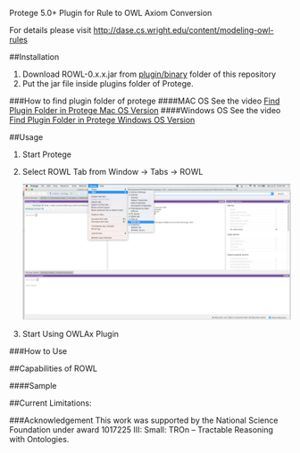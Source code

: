 Protege 5.0+ Plugin for Rule to OWL Axiom Conversion

For details please visit http://dase.cs.wright.edu/content/modeling-owl-rules



##Installation
1. Download ROWL-0.x.x.jar from <a href="https://github.com/md-k-sarker/ROWL/blob/master/plugin/binary/ROWL-0.0.1-beta.jar?raw=true" title="plugin"> plugin/binary</a> folder of this repository
2. Put the jar file inside plugins folder of Protege.

###How to find plugin folder of protege 
####MAC OS
See the video <a href="https://github.com/md-k-sarker/OWLAx/blob/master/plugin/docs/Video/macPluginFolder.mov?raw=true" title="plugin"> Find Plugin Folder in Protege Mac OS Version</a>
####Windows OS
See the video <a href="https://github.com/md-k-sarker/OWLAx/blob/master/plugin/docs/Video/windowsPluginFolder.webm?raw=true" title="plugin"> Find Plugin Folder in Protege Windows OS Version</a>


##Usage
1. Start Protege
2. Select ROWL Tab from
	 Window -> Tabs -> ROWL
	 
	 ![Alt Click on ROWLTab to Select](https://github.com/md-k-sarker/ROWL/blob/master/plugin/doc/screenshot/SelectROWLTab.png)
	 
3. Start Using OWLAx Plugin

###How to Use



##Capabilities of ROWL


####Sample
     
##Current Limitations:


###Acknowledgement
This work was supported by the National Science Foundation under award 1017225 III: Small: TROn – Tractable Reasoning with Ontologies.


